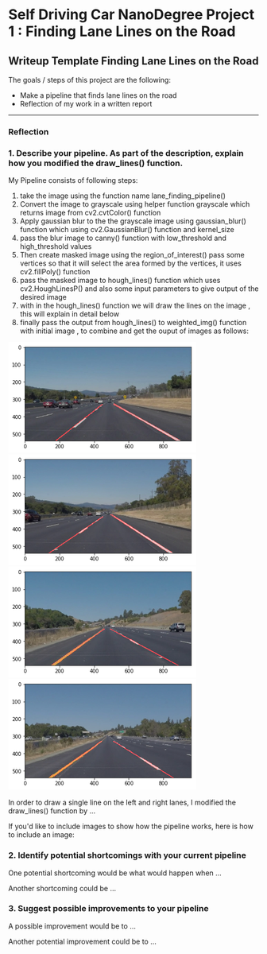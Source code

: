 # **Self Driving Car NanoDegree Project 1 : Finding Lane Lines on the Road** 

## Writeup Template **Finding Lane Lines on the Road**

The goals / steps of this project are the following:
* Make a pipeline that finds lane lines on the road
* Reflection of my work  in a written report


[//]: # (Image References)

[image1]: ./test_images_output/finalsolidWhiteCurve.jpg "Final Solid White Curve"
[image2]: ./test_images_output/finalsolidWhiteRight.jpg "Final Solid White Right"
[image3]: ./test_images_output/finalsolidYellowCurve.jpg "Final Solid Yellow Curve"
[image4]: ./test_images_output/finalsolidYellowCurve2.jpg "Final Solid Yellow Curve 2"

[image5]: ./test_images_output/finalsolidYellowLeft.jpg "Final Solid Yellow Left"
[image6]: ./test_images_output/finalwhiteCarLaneSwitch.jpg "Final White Car Lane Switch"

---

### Reflection

### 1. Describe your pipeline. As part of the description, explain how you modified the draw_lines() function.

My Pipeline consists of following steps:
1) take the image using the function name lane_finding_pipeline() 
2) Convert the image to grayscale using helper function grayscale which returns image from cv2.cvtColor() function
3) Apply gaussian blur to the the grayscale image using gaussian_blur() function which using cv2.GaussianBlur() function and kernel_size 
4) pass the blur image to canny() function with low_threshold and high_threshold values
5) Then create masked image using  the region_of_interest() pass some vertices  so that it will select the area formed by the vertices, it uses cv2.fillPoly() function 
6) pass the masked image to hough_lines() function which uses cv2.HoughLinesP() and also some input parameters to give output of the desired image
7) with in the hough_lines() function we will draw the lines on the image , this will explain in detail below
8) finally pass the output from hough_lines() to weighted_img() function with initial image , to combine and get the ouput of images as follows: 

![alt text][image1]
![alt text][image2]
![alt text][image3]
![alt text][image4]

In order to draw a single line on the left and right lanes, I modified the draw_lines() function by ...

If you'd like to include images to show how the pipeline works, here is how to include an image: 

<!-- ![alt text][image1] -->


### 2. Identify potential shortcomings with your current pipeline


One potential shortcoming would be what would happen when ... 

Another shortcoming could be ...


### 3. Suggest possible improvements to your pipeline

A possible improvement would be to ...

Another potential improvement could be to ...
